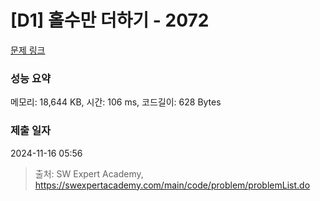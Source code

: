 # [D1] 홀수만 더하기 - 2072 

[문제 링크](https://swexpertacademy.com/main/code/problem/problemDetail.do?contestProbId=AV5QSEhaA5sDFAUq) 

### 성능 요약

메모리: 18,644 KB, 시간: 106 ms, 코드길이: 628 Bytes

### 제출 일자

2024-11-16 05:56



> 출처: SW Expert Academy, https://swexpertacademy.com/main/code/problem/problemList.do